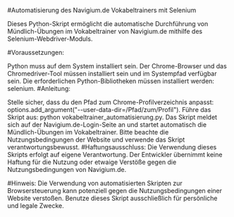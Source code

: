 #Automatisierung des Navigium.de Vokabeltrainers mit Selenium

  Dieses Python-Skript ermöglicht die automatische Durchführung von Mündlich-Übungen im Vokabeltrainer von Navigium.de mithilfe des Selenium-Webdriver-Moduls.

#Voraussetzungen:

  Python muss auf dem System installiert sein.
  Der Chrome-Browser und das Chromedriver-Tool müssen installiert sein und im Systempfad verfügbar sein.
  Die erforderlichen Python-Bibliotheken müssen installiert werden: selenium.
#Anleitung:

  Stelle sicher, dass du den Pfad zum Chrome-Profilverzeichnis anpasst: options.add_argument("--user-data-dir=/Pfad/zum/Profil").
  Führe das Skript aus: python vokabeltrainer_automatisierung.py.
  Das Skript meldet sich auf der Navigium.de-Login-Seite an und startet automatisch die Mündlich-Übungen im Vokabeltrainer.
  Bitte beachte die Nutzungsbedingungen der Website und verwende das Skript verantwortungsbewusst.
  #Haftungsausschluss:
  Die Verwendung dieses Skripts erfolgt auf eigene Verantwortung. Der Entwickler übernimmt keine Haftung für die Nutzung oder etwaige Verstöße gegen die Nutzungsbedingungen von Navigium.de.

#Hinweis:
  Die Verwendung von automatisierten Skripten zur Browsersteuerung kann potenziell gegen die Nutzungsbedingungen einer Website verstoßen. Benutze dieses Skript ausschließlich für persönliche und legale Zwecke.
